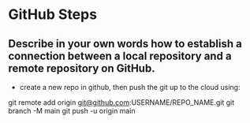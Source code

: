 # GitHub Steps

Describe in your own words how to establish a connection between a local repository and a remote repository on GitHub.
---
- create a new repo in github, then push the git up to the cloud using:

git remote add origin git@github.com:USERNAME/REPO_NAME.git
git branch -M main
git push -u origin main
